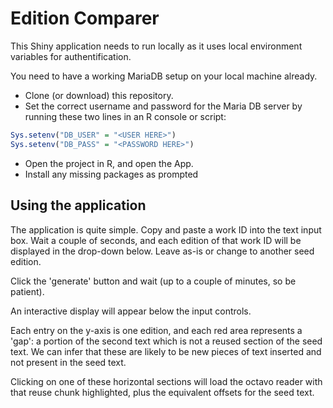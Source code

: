 # Edition Comparer 

This Shiny application needs to run locally as it uses local environment variables for authentification. 

You need to have a working MariaDB setup on your local machine already. 

- Clone (or download) this repository. 
- Set the correct username and password for the Maria DB server by running these two lines in an R console or script: 

```r
Sys.setenv("DB_USER" = "<USER HERE>")
Sys.setenv("DB_PASS" = "<PASSWORD HERE>")

```

- Open the project in R, and open the App. 
- Install any missing packages as prompted

## Using the application

The application is quite simple. Copy and paste a work ID into the text input box. Wait a couple of seconds, and each edition of that work ID will be displayed in the drop-down below. Leave as-is or change to another seed edition. 

Click the 'generate' button and wait (up to a couple of minutes, so be patient). 

An interactive display will appear below the input controls. 

Each entry on the y-axis is one edition, and each red area represents a 'gap': a portion of the second text which is not a reused section of the seed text. We can infer that these are likely to be new pieces of text inserted and not present in the seed text. 

Clicking on one of these horizontal sections will load the octavo reader with that reuse chunk highlighted, plus the equivalent offsets for the seed text. 
